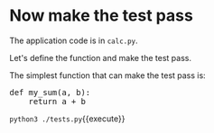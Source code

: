 Now make the test pass
======================

The application code is in `calc.py`.  

Let's define the function and make the test pass.

The simplest function that can make the test pass is:

<pre class="file" data-filename="calc.py" data-target="replace">
def my_sum(a, b):
    return a + b
</pre>


`python3 ./tests.py`{{execute}}
